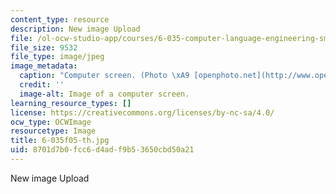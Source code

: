 ```yaml
---
content_type: resource
description: New image Upload
file: /ol-ocw-studio-app/courses/6-035-computer-language-engineering-sma-5502-fall-2005/8701d7b0fcc6d4adf9b53650cbd50a21_6-035f05-th.jpg
file_size: 9532
file_type: image/jpeg
image_metadata:
  caption: "Computer screen. (Photo \xA9 [openphoto.net](http://www.openphoto.net/).)"
  credit: ''
  image-alt: Image of a computer screen.
learning_resource_types: []
license: https://creativecommons.org/licenses/by-nc-sa/4.0/
ocw_type: OCWImage
resourcetype: Image
title: 6-035f05-th.jpg
uid: 8701d7b0-fcc6-d4ad-f9b5-3650cbd50a21
---
```

New image Upload